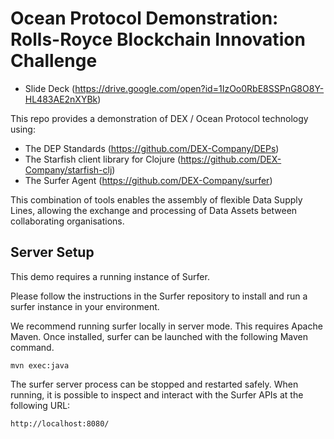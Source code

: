 # Ocean Protocol Demonstration: Rolls-Royce Blockchain Innovation Challenge 

- Slide Deck (https://drive.google.com/open?id=1IzOo0RbE8SSPnG8O8Y-HL483AE2nXYBk)

This repo provides a demonstration of DEX / Ocean Protocol technology using:

- The DEP Standards (https://github.com/DEX-Company/DEPs)
- The Starfish client library for Clojure (https://github.com/DEX-Company/starfish-clj)
- The Surfer Agent (https://github.com/DEX-Company/surfer)

This combination of tools enables the assembly of flexible Data Supply Lines, allowing the
exchange and processing of Data Assets between collaborating organisations.

## Server Setup

This demo requires a running instance of Surfer.

Please follow the instructions in the Surfer repository to install and run a surfer instance
in your environment.

We recommend running surfer locally in server mode. This requires Apache Maven. Once installed, 
surfer can be launched with the following Maven command.

`mvn exec:java`

The surfer server process can be stopped and restarted safely. When running, it is possible to
inspect and interact with the Surfer APIs at the following URL:

`http://localhost:8080/`

